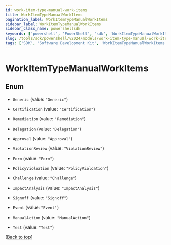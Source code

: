```yaml
---
id: work-item-type-manual-work-items
title: WorkItemTypeManualWorkItems
pagination_label: WorkItemTypeManualWorkItems
sidebar_label: WorkItemTypeManualWorkItems
sidebar_class_name: powershellsdk
keywords: ['powershell', 'PowerShell', 'sdk', 'WorkItemTypeManualWorkItems'] 
slug: /tools/sdk/powershell/v2024/models/work-item-type-manual-work-items
tags: ['SDK', 'Software Development Kit', 'WorkItemTypeManualWorkItems']
---
```



# WorkItemTypeManualWorkItems

## Enum


* `Generic` (value: `"Generic"`)

* `Certification` (value: `"Certification"`)

* `Remediation` (value: `"Remediation"`)

* `Delegation` (value: `"Delegation"`)

* `Approval` (value: `"Approval"`)

* `ViolationReview` (value: `"ViolationReview"`)

* `Form` (value: `"Form"`)

* `PolicyVioloation` (value: `"PolicyVioloation"`)

* `Challenge` (value: `"Challenge"`)

* `ImpactAnalysis` (value: `"ImpactAnalysis"`)

* `Signoff` (value: `"Signoff"`)

* `Event` (value: `"Event"`)

* `ManualAction` (value: `"ManualAction"`)

* `Test` (value: `"Test"`)


[[Back to top]](#) 

